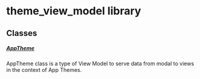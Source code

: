 



# theme_view_model library











## Classes

##### [AppTheme](../view_model_theme_view_model/AppTheme-class.md)



AppTheme class is a type of View Model to serve data from modal to views in the context of App Themes.















